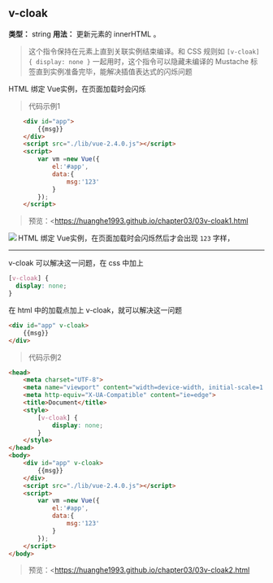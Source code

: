 ## v-cloak

**类型：** string
**用法：** 更新元素的 innerHTML 。

> 这个指令保持在元素上直到关联实例结束编译。和 CSS 规则如 `[v-cloak] { display: none }` 一起用时，这个指令可以隐藏未编译的 Mustache 标签直到实例准备完毕，能解决插值表达式的闪烁问题

HTML 绑定 Vue实例，在页面加载时会闪烁

> 代码示例1

```html
    <div id="app">
        {{msg}}
    </div>
    <script src="./lib/vue-2.4.0.js"></script>
    <script>
        var vm =new Vue({
            el:'#app',
            data:{
                msg:'123'
            }
        });
    </script>
```

> 预览：<<https://huanghe1993.github.io/chapter03/03v-cloak1.html>

<img src='http://man.hhaxmm.cn/blog/20190514/gQ3TM7IQy42F.gif' align='left'>

HTML 绑定 Vue实例，在页面加载时会闪烁然后才会出现 `123` 字样，

------

v-cloak 可以解决这一问题，在 css 中加上

```css
[v-cloak] {
  display: none;
}
```

在 html 中的加载点加上 v-cloak，就可以解决这一问题

```html
<div id="app" v-cloak>
    {{msg}}
</div>
```

> 代码示例2

```html
<head>
    <meta charset="UTF-8">
    <meta name="viewport" content="width=device-width, initial-scale=1.0">
    <meta http-equiv="X-UA-Compatible" content="ie=edge">
    <title>Document</title>
    <style>
        [v-cloak] {
            display: none;
        }
    </style>
</head>
<body>
    <div id="app" v-cloak>
        {{msg}}
    </div>
    <script src="./lib/vue-2.4.0.js"></script>
    <script>
        var vm =new Vue({
            el:'#app',
            data:{
                msg:'123'
            }
        });
    </script>
</body>
```

> 预览：<<https://huanghe1993.github.io/chapter03/03v-cloak2.html>